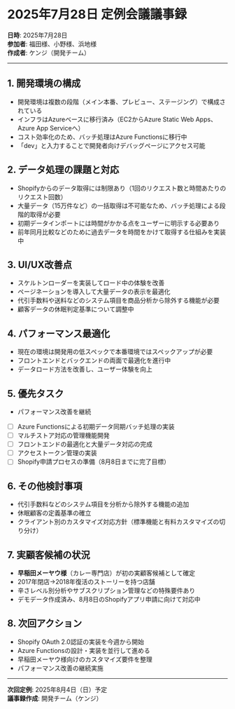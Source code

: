 # 2025年7月28日 定例会議議事録

**日時**: 2025年7月28日  
**参加者**: 福田様、小野様、浜地様  
**作成者**: ケンジ（開発チーム）

------

## 1. 開発環境の構成

- 開発環境は複数の段階（メイン本番、プレビュー、ステージング）で構成されている
- インフラはAzureベースに移行済み（EC2からAzure Static Web Apps、Azure App Serviceへ）
- コスト効率化のため、バッチ処理はAzure Functionsに移行中
- 「dev」と入力することで開発者向けデバッグページにアクセス可能

## 2. データ処理の課題と対応

- Shopifyからのデータ取得には制限あり（1回のリクエスト数と時間あたりのリクエスト回数）
- 大量データ（15万件など）の一括取得は不可能なため、バッチ処理による段階的取得が必要
- 初期データインポートには時間がかかる点をユーザーに明示する必要あり
- 前年同月比較などのために過去データを時間をかけて取得する仕組みを実装中

## 3. UI/UX改善点

- スケルトンローダーを実装してロード中の体験を改善
- ページネーションを導入して大量データの表示を最適化
- 代引手数料や送料などのシステム項目を商品分析から除外する機能が必要
- 顧客データの休眠判定基準について調整中

## 4. パフォーマンス最適化

- 現在の環境は開発用の低スペックで本番環境ではスペックアップが必要
- フロントエンドとバックエンドの両面で最適化を進行中
- データロード方法を改善し、ユーザー体験を向上

## 5. 優先タスク

- パフォーマンス改善を継続
- [ ] Azure Functionsによる初期データ同期バッチ処理の実装
- [ ] マルチストア対応の管理機能開発
- [ ] フロントエンドの最適化と大量データ対応の完成
- [ ] アクセストークン管理の実装
- [ ] Shopify申請プロセスの準備（8月8日までに完了目標）

## 6. その他検討事項

- 代引手数料などのシステム項目を分析から除外する機能の追加
- 休眠顧客の定義基準の確立
- クライアント別のカスタマイズ対応方針（標準機能と有料カスタマイズの切り分け）

## 7. 実顧客候補の状況

- **早稲田メーヤウ様**（カレー専門店）が初の実顧客候補として確定
- 2017年閉店→2018年復活のストーリーを持つ店舗
- 辛さレベル別分析やサブスクリプション管理などの特殊要件あり
- デモデータ作成済み、8月8日のShopifyアプリ申請に向けて対応中

## 8. 次回アクション

- Shopify OAuth 2.0認証の実装を今週から開始
- Azure Functionsの設計・実装を並行して進める
- 早稲田メーヤウ様向けのカスタマイズ要件を整理
- パフォーマンス改善の継続実施

---

**次回定例**: 2025年8月4日（日）予定  
**議事録作成**: 開発チーム（ケンジ）